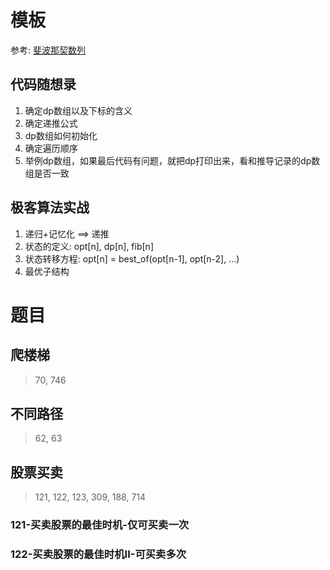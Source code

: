 # 模板
参考: [斐波那契数列](https://programmercarl.com/0509.%E6%96%90%E6%B3%A2%E9%82%A3%E5%A5%91%E6%95%B0.html#%E6%80%9D%E8%B7%AF)

## 代码随想录

1. 确定dp数组以及下标的含义
2. 确定递推公式
3. dp数组如何初始化
4. 确定遍历顺序
5. 举例dp数组，如果最后代码有问题，就把dp打印出来，看和推导记录的dp数组是否一致


## 极客算法实战
1. 递归+记忆化 ==> 递推
2. 状态的定义: opt[n], dp[n], fib[n]
3. 状态转移方程: opt[n] = best_of(opt[n-1], opt[n-2], ...)
4. 最优子结构


# 题目

## 爬楼梯
> 70, 746

## 不同路径
> 62, 63

## 股票买卖

> 121, 122, 123, 309, 188, 714

### 121-买卖股票的最佳时机-仅可买卖一次

### 122-买卖股票的最佳时机II-可买卖多次